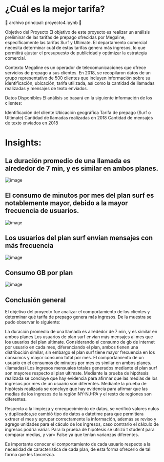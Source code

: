 # ¿Cuál es la mejor tarifa?

🚨 archivo principal: proyecto4.ipynb 🚨

Objetivo del Proyecto
El objetivo de este proyecto es realizar un análisis preliminar de las tarifas de prepago ofrecidas por Megaline, específicamente las tarifas Surf y Ultimate. El departamento comercial necesita determinar cuál de estas tarifas genera más ingresos, lo que permitirá ajustar el presupuesto de publicidad y optimizar la estrategia comercial.

Contexto
Megaline es un operador de telecomunicaciones que ofrece servicios de prepago a sus clientes. En 2018, se recopilaron datos de un grupo representativo de 500 clientes que incluyen información sobre su identificación, ubicación, tarifa utilizada, así como la cantidad de llamadas realizadas y mensajes de texto enviados.

Datos Disponibles
El análisis se basará en la siguiente información de los clientes:

Identificación del cliente
Ubicación geográfica
Tarifa de prepago (Surf o Ultimate)
Cantidad de llamadas realizadas en 2018
Cantidad de mensajes de texto enviados en 2018

# Insights:

## La duración promedio de una llamada es alrededor de 7 min, y es similar en ambos planes.

![image](https://github.com/user-attachments/assets/6fa2b844-73b3-4969-8e0f-20c1925d96e9)

## El consumo de minutos por mes del plan surf es notablemente mayor, debido a la mayor frecuencia de usuarios.

![image](https://github.com/user-attachments/assets/bc8099e0-2536-45ef-a53b-e5eeade19838)

## Los usuarios del plan surf envían mensajes con más frecuencia

![image](https://github.com/user-attachments/assets/e5ed8a2e-18c0-4b11-a739-b69cb867f17b)

## Consumo GB por plan

![image](https://github.com/user-attachments/assets/6b2599bb-fe87-4226-bdd5-7e6798a4a8c5)


## Conclusión general

El objetivo del proyecto fue analizar el comportamiento de los clientes y determinar qué tarifa de prepago genera más ingresos.
De la muestra se pudo observar lo siguiente:

La duración promedio de una llamada es alrededor de 7 min, y es similar en ambos planes
Los usuarios de plan surf envían más mensajes al mes que los usuarios del plan ultimate.
Considerando el consumo de gb de internet por usuario en cada mes, diferenciando el plan,  ambos tienen una distribución similar, sin embargo el plan surf tiene mayor frecuencia en los consumos y mayor consumo total por mes.
El comportamiento de un usuario en el consumos de minutos  por mes es similar en ambos planes. (llamadas)
Los ingresos mensuales totales generados mediante el plan surf son mayores respecto al plan ultimate.
Mediante la prueba de hipótesis realizada se concluye que hay evidencia para afirmar que las medias de los ingresos por mes de un usuario son diferentes.
Mediante la prueba de hipótesis realizada se concluye que hay evidencia para afirmar que las medias de los ingresos de la región NY-NJ-PA y el resto de regiones son diferentes.

Respecto a la limpieza y enrequecimiento de datos, se verificó valores nulos y duplicados,se cambió tipo de datos a datetime para que permitiera extraer el mes y agrupar correctamente la información, además se reviso y agrego  unidades para el cáculo de los ingresos, caso contrario el cálculo de ingresos podría variar.
Para la prueba de hipótesis se utilizó t student para comparar medias, y var= False ya que tenían varianzas diferentes.

Es importante conocer el comportamiento de cada usuario respecto a la necesidad de característica de cada plan, de esta forma ofrecerlo de tal forma que les favorezca.

